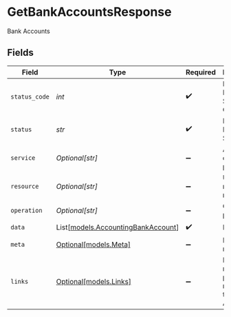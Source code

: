 # GetBankAccountsResponse

Bank Accounts


## Fields

| Field                                                                    | Type                                                                     | Required                                                                 | Description                                                              | Example                                                                  |
| ------------------------------------------------------------------------ | ------------------------------------------------------------------------ | ------------------------------------------------------------------------ | ------------------------------------------------------------------------ | ------------------------------------------------------------------------ |
| `status_code`                                                            | *int*                                                                    | :heavy_check_mark:                                                       | HTTP Response Status Code                                                | 200                                                                      |
| `status`                                                                 | *str*                                                                    | :heavy_check_mark:                                                       | HTTP Response Status                                                     | OK                                                                       |
| `service`                                                                | *Optional[str]*                                                          | :heavy_minus_sign:                                                       | Apideck ID of service provider                                           | quickbooks                                                               |
| `resource`                                                               | *Optional[str]*                                                          | :heavy_minus_sign:                                                       | Unified API resource name                                                | bank-accounts                                                            |
| `operation`                                                              | *Optional[str]*                                                          | :heavy_minus_sign:                                                       | Operation performed                                                      | all                                                                      |
| `data`                                                                   | List[[models.AccountingBankAccount](../models/accountingbankaccount.md)] | :heavy_check_mark:                                                       | N/A                                                                      |                                                                          |
| `meta`                                                                   | [Optional[models.Meta]](../models/meta.md)                               | :heavy_minus_sign:                                                       | Response metadata                                                        |                                                                          |
| `links`                                                                  | [Optional[models.Links]](../models/links.md)                             | :heavy_minus_sign:                                                       | Links to navigate to previous or next pages through the API              |                                                                          |